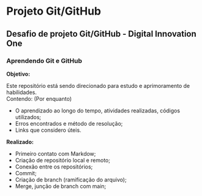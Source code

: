 # Projeto Git/GitHub

## Desafio de projeto Git/GitHub - Digital Innovation One

### Aprendendo Git e GitHub

**Objetivo:**
 
 Este repositório está sendo direcionado para estudo e aprimoramento de habilidades. <br/>
 Contendo: (Por enquanto)
 * O aprendizado ao longo do tempo, atividades realizadas, códigos utilizados;
 * Erros encontrados e método de resolução;
 * Links que considero úteis.

**Realizado:**

* Primeiro contato com Markdow;
* Criação de repositório local e remoto;
* Conexão entre os repositórios;
* Commit;
* Criação de branch (ramificação do arquivo); 
* Merge, junção de branch com main;


